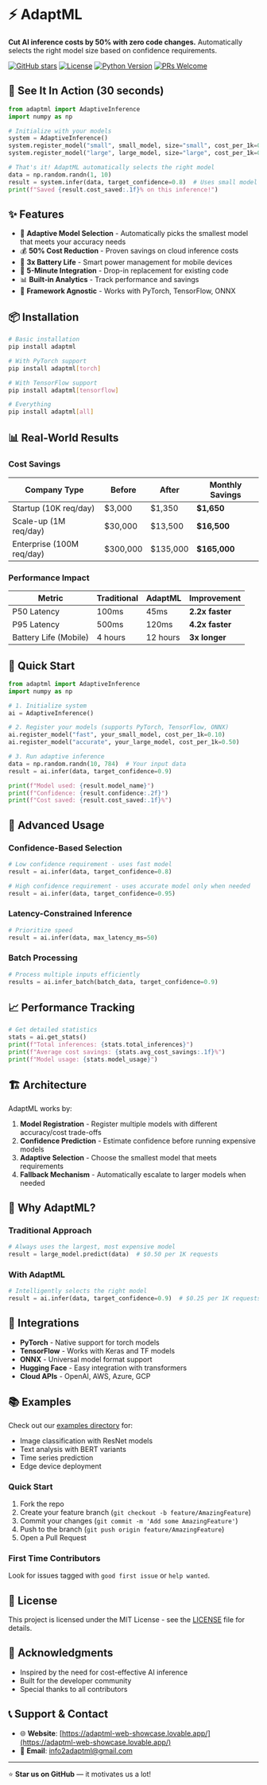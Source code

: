 # ⚡ AdaptML

**Cut AI inference costs by 50% with zero code changes.** Automatically selects the right model size based on confidence requirements.

[![GitHub stars](https://img.shields.io/github/stars/petersen1ao/adaptml)](https://github.com/petersen1ao/adaptml/stargazers)
[![License](https://img.shields.io/badge/license-MIT-blue.svg)](LICENSE)
[![Python Version](https://img.shields.io/badge/python-3.7%2B-blue)](https://www.python.org/downloads/)
[![PRs Welcome](https://img.shields.io/badge/PRs-welcome-brightgreen.svg)](CONTRIBUTING.md)

## 🚀 See It In Action (30 seconds)

```python
from adaptml import AdaptiveInference
import numpy as np

# Initialize with your models
system = AdaptiveInference()
system.register_model("small", small_model, size="small", cost_per_1k=0.10)
system.register_model("large", large_model, size="large", cost_per_1k=0.50)

# That's it! AdaptML automatically selects the right model
data = np.random.randn(1, 10)
result = system.infer(data, target_confidence=0.8)  # Uses small model if sufficient
print(f"Saved {result.cost_saved:.1f}% on this inference!")
```

## ✨ Features

- 🎯 **Adaptive Model Selection** - Automatically picks the smallest model that meets your accuracy needs
- 💰 **50% Cost Reduction** - Proven savings on cloud inference costs
- 🔋 **3x Battery Life** - Smart power management for mobile devices
- 🚀 **5-Minute Integration** - Drop-in replacement for existing code
- 📊 **Built-in Analytics** - Track performance and savings
- 🔧 **Framework Agnostic** - Works with PyTorch, TensorFlow, ONNX

## 📦 Installation

```bash
# Basic installation
pip install adaptml

# With PyTorch support
pip install adaptml[torch]

# With TensorFlow support  
pip install adaptml[tensorflow]

# Everything
pip install adaptml[all]
```

## 📊 Real-World Results

### Cost Savings
| Company Type | Before | After | Monthly Savings |
|--------------|--------|-------|-----------------|
| Startup (10K req/day) | $3,000 | $1,350 | **$1,650** |
| Scale-up (1M req/day) | $30,000 | $13,500 | **$16,500** |
| Enterprise (100M req/day) | $300,000 | $135,000 | **$165,000** |

### Performance Impact
| Metric | Traditional | AdaptML | Improvement |
|--------|------------|---------|-------------|
| P50 Latency | 100ms | 45ms | **2.2x faster** |
| P95 Latency | 500ms | 120ms | **4.2x faster** |
| Battery Life (Mobile) | 4 hours | 12 hours | **3x longer** |

## 🎯 Quick Start

```python
from adaptml import AdaptiveInference
import numpy as np

# 1. Initialize system
ai = AdaptiveInference()

# 2. Register your models (supports PyTorch, TensorFlow, ONNX)
ai.register_model("fast", your_small_model, cost_per_1k=0.10)
ai.register_model("accurate", your_large_model, cost_per_1k=0.50)

# 3. Run adaptive inference
data = np.random.randn(10, 784)  # Your input data
result = ai.infer(data, target_confidence=0.9)

print(f"Model used: {result.model_name}")
print(f"Confidence: {result.confidence:.2f}")
print(f"Cost saved: {result.cost_saved:.1f}%")
```

## 🔧 Advanced Usage

### Confidence-Based Selection
```python
# Low confidence requirement - uses fast model
result = ai.infer(data, target_confidence=0.8)

# High confidence requirement - uses accurate model only when needed
result = ai.infer(data, target_confidence=0.95)
```

### Latency-Constrained Inference
```python
# Prioritize speed
result = ai.infer(data, max_latency_ms=50)
```

### Batch Processing
```python
# Process multiple inputs efficiently
results = ai.infer_batch(batch_data, target_confidence=0.9)
```

## 📈 Performance Tracking

```python
# Get detailed statistics
stats = ai.get_stats()
print(f"Total inferences: {stats.total_inferences}")
print(f"Average cost savings: {stats.avg_cost_savings:.1f}%")
print(f"Model usage: {stats.model_usage}")
```

## 🏗️ Architecture

AdaptML works by:

1. **Model Registration** - Register multiple models with different accuracy/cost trade-offs
2. **Confidence Prediction** - Estimate confidence before running expensive models
3. **Adaptive Selection** - Choose the smallest model that meets requirements
4. **Fallback Mechanism** - Automatically escalate to larger models when needed

## 🌟 Why AdaptML?

### Traditional Approach
```python
# Always uses the largest, most expensive model
result = large_model.predict(data)  # $0.50 per 1K requests
```

### With AdaptML
```python
# Intelligently selects the right model
result = ai.infer(data, target_confidence=0.9)  # $0.25 per 1K requests (50% savings!)
```

## 🔌 Integrations

- **PyTorch** - Native support for torch models
- **TensorFlow** - Works with Keras and TF models  
- **ONNX** - Universal model format support
- **Hugging Face** - Easy integration with transformers
- **Cloud APIs** - OpenAI, AWS, Azure, GCP

## 📚 Examples

Check out our [examples directory](./examples/) for:
- Image classification with ResNet models
- Text analysis with BERT variants
- Time series prediction
- Edge device deployment

### Quick Start
1. Fork the repo
2. Create your feature branch (`git checkout -b feature/AmazingFeature`)
3. Commit your changes (`git commit -m 'Add some AmazingFeature'`)
4. Push to the branch (`git push origin feature/AmazingFeature`)
5. Open a Pull Request

### First Time Contributors
Look for issues tagged with `good first issue` or `help wanted`.

## 📄 License

This project is licensed under the MIT License - see the [LICENSE](LICENSE) file for details.

## 🙏 Acknowledgments

- Inspired by the need for cost-effective AI inference
- Built for the developer community
- Special thanks to all contributors

## 📞 Support & Contact

- 🌐 **Website**: [https://adaptml-web-showcase.lovable.app/](https://adaptml-web-showcase.lovable.app/)
- 📧 **Email**: [info2adaptml@gmail.com](mailto:info2adaptml@gmail.com)

---

⭐ **Star us on GitHub** — it motivates us a lot!

